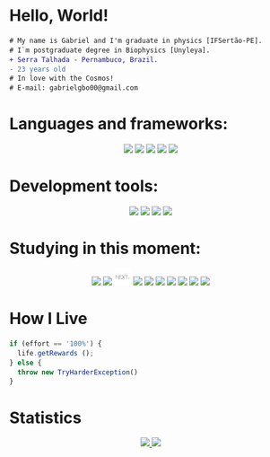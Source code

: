 <h1>Hello, World!</h1>

```diff
# My name is Gabriel and I'm graduate in physics [IFSertão-PE].
# I`m postgraduate degree in Biophysics [Unyleya].
+ Serra Talhada - Pernambuco, Brazil.
- 23 years old
# In love with the Cosmos!
# E-mail: gabrielgbo00@gmail.com
```

<h1>Languages and frameworks:</h1>
<p align="center">
  <img height='30em' src="https://icongr.am/devicon/html5-original.svg?size=100&color=currentColor" />
  <img height='30em' src="https://icongr.am/devicon/css3-original.svg?size=100&color=currentColor" />
  <img height='30em' src="https://icongr.am/devicon/javascript-original.svg?size=100&color=currentColor" />
  <img height='30em' src="https://icongr.am/devicon/nodejs-original.svg?size=100&color=currentColor" />
  <img height='30em' src="https://icongr.am/devicon/express-original.svg?size=100&color=currentColor" />
  
<h1>Development tools:</h1>
<p align="center">
  <img height='30em' src="https://icongr.am/devicon/visualstudio-plain.svg?size=100&color=currentColor" />
  <img height='30em' src="https://icongr.am/devicon/git-original.svg?size=100&color=currentColor" />
  <img height='30em' src="https://icongr.am/devicon/npm-original-wordmark.svg?size=100&color=currentColor" />
  <img height='30em' src="https://icon.icepanel.io/Technology/svg/Postman.svg" />

<h1>Studying in this moment:</h1>
<p align="center">
  <img height='30em' src="https://icongr.am/devicon/bootstrap-plain.svg?size=100&color=currentColor" />
  <img height='30em' src="https://icongr.am/devicon/react-original-wordmark.svg?size=100&color=currentColor" />
  <img height='30em' src="https://raw.githubusercontent.com/github/explore/28b02bbc9ad9f7a503c43775aebeb515dc2da5fc/topics/nextjs/nextjs.png" />
  <img height='30em' src="https://www.datocms-assets.com/45470/1631026680-logo-react-native.png" />
  <img height='30em' src="https://icongr.am/devicon/mysql-original-wordmark.svg?size=100&color=currentColor" />
  <img height='30em' src="https://icongr.am/devicon/postgresql-original.svg?size=100&color=currentColor" />
  <img height='30em' src="https://icongr.am/devicon/mongodb-original.svg?size=100&color=currentColor" />
  <img height='30em' src="https://icongr.am/devicon/amazonwebservices-original-wordmark.svg?size=100&color=currentColor" />
  <img height='30em' src="https://icongr.am/devicon/docker-original.svg?size=100&color=currentColor" />
  <img height='30em' src="https://cdn.icon-icons.com/icons2/2107/PNG/512/file_type_graphql_icon_130564.png" />

<h1>How I Live</h1>

```javascript
if (effort == '100%') {
  life.getRewards ();
} else {
  throw new TryHarderException()
} 
```

<h1>Statistics</h1>

<a href="https://github.com/Gabriel-Oliveiraa">   
<p align="center">   
<img height="150em" src="https://github-readme-stats-sigma-five.vercel.app/api/top-langs/?username=Gabriel-Oliveiraa&layout=compact&langs_count=14&theme=graywhite&show_icons=true"/>
<img height="150em" src="https://github-readme-stats-sigma-five.vercel.app/api?username=Gabriel-Oliveiraa&show_icons=true&theme=graywhite&show_icons=true&include_all_commits=true&count_private=true"/>
</p> 

